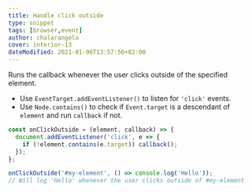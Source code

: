 ```yaml
---
title: Handle click outside
type: snippet
tags: [browser,event]
author: chalarangelo
cover: interior-13
dateModified: 2021-01-06T13:57:56+02:00
---
```


Runs the callback whenever the user clicks outside of the specified element.

- Use `EventTarget.addEventListener()` to listen for `'click'` events.
- Use `Node.contains()` to check if `Event.target` is a descendant of `element` and run `callback` if not.

```js
const onClickOutside = (element, callback) => {
  document.addEventListener('click', e => {
    if (!element.contains(e.target)) callback();
  });
};
```

```js
onClickOutside('#my-element', () => console.log('Hello'));
// Will log 'Hello' whenever the user clicks outside of #my-element
```
